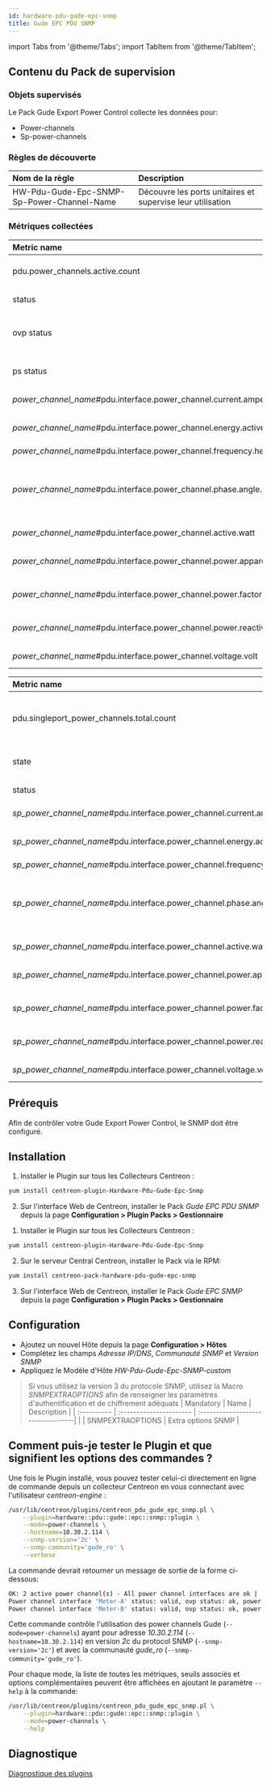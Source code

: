 ```yaml
---
id: hardware-pdu-gude-epc-snmp
title: Gude EPC PDU SNMP
---
```

import Tabs from '@theme/Tabs';
import TabItem from '@theme/TabItem';


## Contenu du Pack de supervision

### Objets supervisés

Le Pack Gude Export Power Control collecte les données pour:
* Power-channels
* Sp-power-channels

### Règles de découverte

<Tabs groupId="sync">
<TabItem value="Services" label="Services">

| Nom de la règle                            | Description                                                |
| :----------------------------------------- | :--------------------------------------------------------- |
| HW-Pdu-Gude-Epc-SNMP-Sp-Power-Channel-Name | Découvre les ports unitaires et supervise leur utilisation |

</TabItem>
</Tabs>

### Métriques collectées 

<Tabs groupId="sync">
<TabItem value="Power-channels" label="Power-channels">

| Metric name                                                                    | Description                                    | Unit  |
| :----------------------------------------------------------------------------- | :--------------------------------------------- | :---- |
| pdu.power\_channels.active.count                                               | Number of power channels                       |       |
| status                                                                         | Status of the channel                          |       |
| ovp status                                                                     | Status of the built-in overvoltage protection  |       |
| ps status                                                                      | Status of the power supply                     |       |
| *power\_channel\_name*\#pdu.interface.power_channel.current.ampere             | Actual Current                                 | A     |
| *power\_channel\_name*\#pdu.interface.power_channel.energy.active.kilowatthour | Absolute active energy                         | kWh   |
| *power\_channel\_name*\#pdu.interface.power_channel.frequency.hertz            | Frequency                                      | Hz    |
| *power\_channel\_name*\#pdu.interface.power_channel.phase.angle.degree         | Phase angle between voltage and L line current |       |
| *power\_channel\_name*\#pdu.interface.power_channel.active.watt                | Active power                                   | W     |
| *power\_channel\_name*\#pdu.interface.power_channel.power.apparent.voltampere  | L line mean apparent power                     | VA    |
| *power\_channel\_name*\#pdu.interface.power_channel.power.factor.count         | Power factor of channel                        |       |
| *power\_channel\_name*\#pdu.interface.power_channel.power.reactive.voltampere  | L line mean reactive power                     | Var   |
| *power\_channel\_name*\#pdu.interface.power_channel.voltage.volt               | Actual voltage                                 | V     |

</TabItem>
<TabItem value="Sp-power-channels" label="Sp-power-channels">

| Metric name                                                                        | Description                                    | Unit  |
| :--------------------------------------------------------------------------------- | :--------------------------------------------- | :---- |
| pdu.singleport\_power\_channels.total.count                                        | Number of single power channel ports           |       |
| state                                                                              | Current state (on/off)                         |       |
| status                                                                             | Status of the channel                          |       |
| *sp\_power\_channel\_name*\#pdu.interface.power_channel.current.ampere             | Actual Current                                 | A     |
| *sp\_power\_channel\_name*\#pdu.interface.power_channel.energy.active.kilowatthour | Absolute active energy                         | kWh   |
| *sp\_power\_channel\_name*\#pdu.interface.power_channel.frequency.hertz            | Frequency                                      | Hz    |
| *sp\_power\_channel\_name*\#pdu.interface.power_channel.phase.angle.degree         | Phase angle between voltage and L line current |       |
| *sp\_power\_channel\_name*\#pdu.interface.power_channel.active.watt                | Active power                                   | W     |
| *sp\_power\_channel\_name*\#pdu.interface.power_channel.power.apparent.voltampere  | L line mean apparent power                     | VA    |
| *sp\_power\_channel\_name*\#pdu.interface.power_channel.power.factor.count         | Power factor of channel                        |       |
| *sp\_power\_channel\_name*\#pdu.interface.power_channel.power.reactive.voltampere  | L line mean reactive power                     | Var   |
| *sp\_power\_channel\_name*\#pdu.interface.power_channel.voltage.volt               | Actual voltage                                 | V     |

</TabItem>
</Tabs>

## Prérequis

Afin de contrôler votre Gude Export Power Control, le SNMP doit être configuré.

## Installation

<Tabs groupId="sync">
<TabItem value="Online License" label="Online License">

1. Installer le Plugin sur tous les Collecteurs Centreon :

```bash
yum install centreon-plugin-Hardware-Pdu-Gude-Epc-Snmp
```

2. Sur l'interface Web de Centreon, installer le Pack *Gude EPC PDU SNMP* depuis la page **Configuration > Plugin Packs > Gestionnaire**

</TabItem>
<TabItem value="Offline License" label="Offline License">

1. Installer le Plugin sur tous les Collecteurs Centreon :

```bash
yum install centreon-plugin-Hardware-Pdu-Gude-Epc-Snmp
```

2. Sur le serveur Central Centreon, installer le Pack via le RPM:

```bash
yum install centreon-pack-hardware-pdu-gude-epc-snmp
```

3. Sur l'interface Web de Centreon, installer le Pack *Gude EPC SNMP* depuis la page **Configuration > Plugin Packs > Gestionnaire**

</TabItem>
</Tabs>

## Configuration

* Ajoutez un nouvel Hôte depuis la page **Configuration > Hôtes**
* Complétez les champs *Adresse IP/DNS*, *Communauté SNMP* et *Version SNMP*
* Appliquez le Modèle d'Hôte *HW-Pdu-Gude-Epc-SNMP-custom*

> Si vous utilisez la version 3 du protocole SNMP, utilisez la Macro *SNMPEXTRAOPTIONS* afin de renseigner les paramètres
> d'authentification et de chiffrement adéquats
| Mandatory   | Name                    | Description                       |
| :---------- | :---------------------- | :---------------------------------|
|             | SNMPEXTRAOPTIONS        | Extra options SNMP                |


## Comment puis-je tester le Plugin et que signifient les options des commandes ?

Une fois le Plugin installé, vous pouvez tester celui-ci directement en ligne de commande depuis un collecteur Centreon en vous connectant avec l'utilisateur *centreon-engine* :

```bash
/usr/lib/centreon/plugins/centreon_pdu_gude_epc_snmp.pl \
    --plugin=hardware::pdu::gude::epc::snmp::plugin \
    --mode=power-channels \
    --hostname=10.30.2.114 \
    --snmp-version='2c' \
    --snmp-community='gude_ro' \
    --verbose
```

La commande devrait retourner un message de sortie de la forme ci-dessous:

```bash
OK: 2 active power channel(s) - All power channel interfaces are ok | 'pdu.power_channels.active.count'=2;;;0; 'Meter-A#pdu.interface.power_channel.current.ampere'=2.45A;;;0; 'Meter-A#pdu.interface.power_channel.energy.active.kilowatthour'=16784.21kWh;;;0; 'Meter-A#pdu.interface.power_channel.frequency.hertz'=50.00Hz;;;0; 'Meter-A#pdu.interface.power_channel.phase.angle.degree'=-189.00;;;0; 'Meter-A#pdu.interface.power_channel.active.watt'=523.00W;;;; 'Meter-A#pdu.interface.power_channel.power.apparent.voltampere'=558.00VA;;;; 'Meter-A#pdu.interface.power_channel.power.factor.count'=0.94;;;0; 'Meter-A#pdu.interface.power_channel.power.reactive.voltampere'=-193.00Var;;;; 'Meter-A#pdu.interface.power_channel.voltage.volt'=228.00V;;;0; 'Meter-B#pdu.interface.power_channel.current.ampere'=0.78A;;;0; 'Meter-B#pdu.interface.power_channel.energy.active.kilowatthour'=7993.61kWh;;;0; 'Meter-B#pdu.interface.power_channel.frequency.hertz'=50.00Hz;;;0; 'Meter-B#pdu.interface.power_channel.phase.angle.degree'=-254.00;;;0; 'Meter-B#pdu.interface.power_channel.active.watt'=151.00W;;;; 'Meter-B#pdu.interface.power_channel.power.apparent.voltampere'=178.00VA;;;; 'Meter-B#pdu.interface.power_channel.power.factor.count'=0.85;;;0; 'Meter-B#pdu.interface.power_channel.power.reactive.voltampere'=-91.00Var;;;; 'Meter-B#pdu.interface.power_channel.voltage.volt'=228.00V;;;0;
Power channel interface 'Meter-A' status: valid, ovp status: ok, power supply status: up, current: 2.45 A, absolute energy active: 16784.21 kWh, frequency: 50.00 Hz, phase angle: -189.00°, active power: 523.00 W, apparent power: 558.00 VA, power factor: 0.94, reactive power: -193.00 Var, voltage: 228.00 V
Power channel interface 'Meter-B' status: valid, ovp status: ok, power supply status: up, current: 0.78 A, absolute energy active: 7993.61 kWh, frequency: 50.00 Hz, phase angle: -254.00°, active power: 151.00 W, apparent power: 178.00 VA, power factor: 0.85, reactive power: -91.00 Var, voltage: 228.00 V
```

Cette commande contrôle l'utilisation des power channels Gude (```--mode=power-channels```) ayant pour adresse *10.30.2.114* (```--hostname=10.30.2.114```) 
en version *2c* du protocol SNMP (```--snmp-version='2c'```) et avec la communauté *gude_ro* (```--snmp-community='gude_ro'```).

Pour chaque mode, la liste de toutes les métriques, seuils associés et options complémentaires peuvent être affichées
en ajoutant le paramètre ```--help``` à la commande:

```bash
/usr/lib/centreon/plugins/centreon_pdu_gude_epc_snmp.pl \
    --plugin=hardware::pdu::gude::epc::snmp::plugin \
    --mode=power-channels \
    --help
```

## Diagnostique

[Diagnostique des plugins](../tutorials/troubleshooting-plugins.md#snmp-checks)